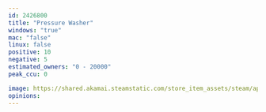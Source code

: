 ```yaml
---
id: 2426800
title: "Pressure Washer"
windows: "true"
mac: "false"
linux: false
positive: 10
negative: 5
estimated_owners: "0 - 20000"
peak_ccu: 0

image: https://shared.akamai.steamstatic.com/store_item_assets/steam/apps/2426800/header.jpg?t=1688011499
opinions:
---
```

